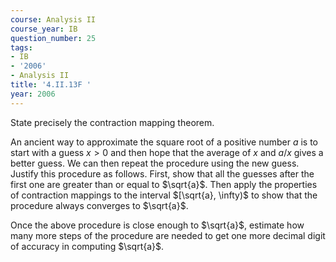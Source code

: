 ```yaml
---
course: Analysis II
course_year: IB
question_number: 25
tags:
- IB
- '2006'
- Analysis II
title: '4.II.13F '
year: 2006
---
```



State precisely the contraction mapping theorem.

An ancient way to approximate the square root of a positive number $a$ is to start with a guess $x>0$ and then hope that the average of $x$ and $a / x$ gives a better guess. We can then repeat the procedure using the new guess. Justify this procedure as follows. First, show that all the guesses after the first one are greater than or equal to $\sqrt{a}$. Then apply the properties of contraction mappings to the interval $[\sqrt{a}, \infty)$ to show that the procedure always converges to $\sqrt{a}$.

Once the above procedure is close enough to $\sqrt{a}$, estimate how many more steps of the procedure are needed to get one more decimal digit of accuracy in computing $\sqrt{a}$.